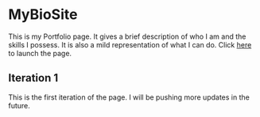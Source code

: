 # MyBioSite

This is my Portfolio page. It gives a brief description of who I am  and the skills I possess. It is also a mild representation of what I can do. Click [here](https://ayodele-olufemi.github.io/MyBioSite/) to launch the page.

## Iteration 1
This is the first iteration of the page. I will be pushing more updates in the future. 

